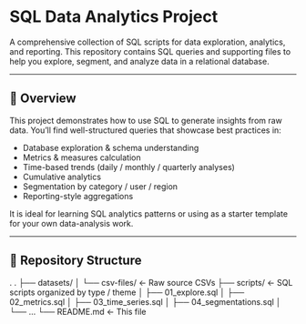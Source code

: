 # SQL Data Analytics Project

A comprehensive collection of SQL scripts for data exploration, analytics, and reporting. This repository contains SQL queries and supporting files to help you explore, segment, and analyze data in a relational database.

---

## 🚀 Overview

This project demonstrates how to use SQL to generate insights from raw data. You’ll find well-structured queries that showcase best practices in:

- Database exploration & schema understanding  
- Metrics & measures calculation  
- Time-based trends (daily / monthly / quarterly analyses)  
- Cumulative analytics  
- Segmentation by category / user / region  
- Reporting-style aggregations  

It is ideal for learning SQL analytics patterns or using as a starter template for your own data-analysis work.

---

## 📁 Repository Structure
.
.
├── datasets/
│   └── csv-files/         ← Raw source CSVs 
├── scripts/               ← SQL scripts organized by type / theme
│   ├── 01_explore.sql
│   ├── 02_metrics.sql
│   ├── 03_time_series.sql
│   ├── 04_segmentations.sql
│   └── …
└── README.md              ← This file








